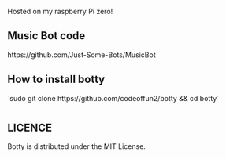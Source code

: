 Hosted on my raspberry Pi zero!

<h2> Music Bot code </h2>
https://github.com/Just-Some-Bots/MusicBot

<h2> How to install botty </h2>
`sudo git clone https://github.com/codeoffun2/botty && cd botty`

<h1>  </h1>

<h2> LICENCE</h2>
<p>
Botty is distributed under the MIT License.
